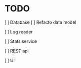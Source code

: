 # TODO

[ ] Database
    [ ] Refacto data model

[ ] Log reader

[ ] Stats service

[ ] REST api 

[ ] UI

